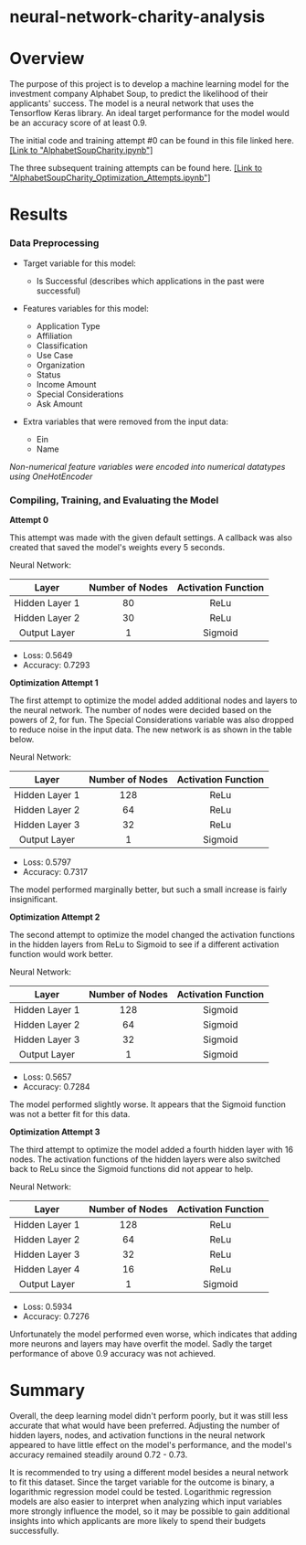 # neural-network-charity-analysis

# Overview
The purpose of this project is to develop a machine learning model for the investment company Alphabet Soup, to predict the likelihood of their applicants' success. The model is a neural network that uses the Tensorflow Keras library. An ideal target performance for the model would be an accuracy score of at least 0.9.

The initial code and training attempt #0 can be found in this file linked here. [[Link to "AlphabetSoupCharity.ipynb"]](AlphabetSoupCharity.ipynb)

The three subsequent training attempts can be found here. [[Link to "AlphabetSoupCharity_Optimization_Attempts.ipynb"]](AlphabetSoupCharity_Optimization_Attempts.ipynb)

# Results
### Data Preprocessing

- Target variable for this model:
	- Is Successful (describes which applications in the past were successful)

- Features variables for this model:
	- Application Type
	- Affiliation
	- Classification
	- Use Case
	- Organization
	- Status
	- Income Amount
	- Special Considerations
	- Ask Amount

- Extra variables that were removed from the input data:
	- Ein
	- Name

*Non-numerical feature variables were encoded into numerical datatypes using OneHotEncoder*

### Compiling, Training, and Evaluating the Model

**Attempt 0**

This attempt was made with the given default settings. A callback was also created that saved the model's weights every 5 seconds.

Neural Network:

|      Layer     | Number of Nodes | Activation Function |
|:--------------:|:---------------:|:-------------------:|
| Hidden Layer 1 |        80       |         ReLu        |
| Hidden Layer 2 |        30       |         ReLu        |
|  Output Layer  |        1        |       Sigmoid       |

- Loss: 0.5649
- Accuracy: 0.7293

**Optimization Attempt 1**

The first attempt to optimize the model added additional nodes and layers to the neural network. The number of nodes were decided based on the powers of 2, for fun. The Special Considerations variable was also dropped to reduce noise in the input data. The new network is as shown in the table below.

Neural Network:

|      Layer     | Number of Nodes | Activation Function |
|:--------------:|:---------------:|:-------------------:|
| Hidden Layer 1 |       128       |         ReLu        |
| Hidden Layer 2 |        64       |         ReLu        |
| Hidden Layer 3 |        32       |         ReLu        |
|  Output Layer  |        1        |       Sigmoid       |

- Loss: 0.5797
- Accuracy: 0.7317

The model performed marginally better, but such a small increase is fairly insignificant.

**Optimization Attempt 2**

The second attempt to optimize the model changed the activation functions in the hidden layers from ReLu to Sigmoid to see if a different activation function would work better.

Neural Network:

|      Layer     | Number of Nodes | Activation Function |
|:--------------:|:---------------:|:-------------------:|
| Hidden Layer 1 |       128       |       Sigmoid       |
| Hidden Layer 2 |        64       |       Sigmoid       |
| Hidden Layer 3 |        32       |       Sigmoid       |
|  Output Layer  |        1        |       Sigmoid       |

- Loss: 0.5657
- Accuracy: 0.7284

The model performed slightly worse. It appears that the Sigmoid function was not a better fit for this data.

**Optimization Attempt 3**

The third attempt to optimize the model added a fourth hidden layer with 16 nodes. The activation functions of the hidden layers were also switched back to ReLu since the Sigmoid functions did not appear to help.

Neural Network:

|      Layer     | Number of Nodes | Activation Function |
|:--------------:|:---------------:|:-------------------:|
| Hidden Layer 1 |       128       |         ReLu        |
| Hidden Layer 2 |        64       |         ReLu        |
| Hidden Layer 3 |        32       |         ReLu        |
| Hidden Layer 4 |        16       |         ReLu        |
|  Output Layer  |        1        |       Sigmoid       |

- Loss: 0.5934
- Accuracy: 0.7276

Unfortunately the model performed even worse, which indicates that adding more neurons and layers may have overfit the model. Sadly the target performance of above 0.9 accuracy was not achieved.

# Summary
Overall, the deep learning model didn't perform poorly, but it was still less accurate that what would have been preferred. Adjusting the number of hidden layers, nodes, and activation functions in the neural network appeared to have little effect on the model's performance, and the model's accuracy remained steadily around 0.72 - 0.73.

It is recommended to try using a different model besides a neural network to fit this dataset. Since the target variable for the outcome is binary, a logarithmic regression model could be tested. Logarithmic regression models are also easier to interpret when analyzing which input variables more strongly influence the model, so it may be possible to gain additional insights into which applicants are more likely to spend their budgets successfully.
